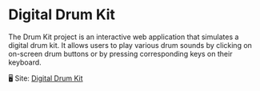 # Digital Drum Kit
The Drum Kit project is an interactive web application that simulates a digital drum kit. It allows users to play various drum sounds by clicking on on-screen drum buttons or by pressing corresponding keys on their keyboard. 

🖥 Site: [Digital Drum Kit][def]

[def]: https://digital-drum-kit.netlify.app/
